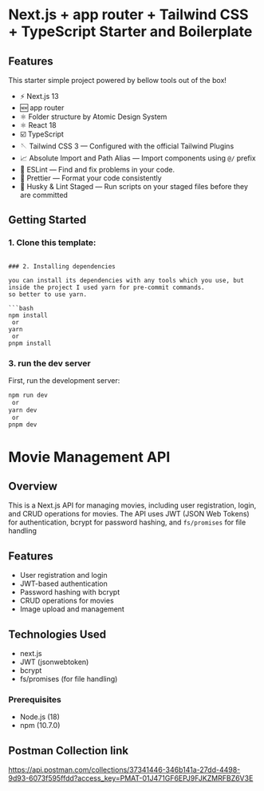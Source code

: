 # Next.js + app router + Tailwind CSS + TypeScript Starter and Boilerplate

## Features

This starter simple project powered by bellow tools out of the box!

- ⚡️ Next.js 13
- 🆕 app router
- ⚛️ Folder structure by Atomic Design System
- ⚛️ React 18
- ☑️ TypeScript
- 🪡 Tailwind CSS 3 — Configured with the official Tailwind Plugins
- 📈 Absolute Import and Path Alias — Import components using `@/` prefix
- 📏 ESLint — Find and fix problems in your code.
- 💖 Prettier — Format your code consistently
- 🐶 Husky & Lint Staged — Run scripts on your staged files before they are committed

## Getting Started

### 1. Clone this template:

```

### 2. Installing dependencies

you can install its dependencies with any tools which you use, but inside the project I used yarn for pre-commit commands.
so better to use yarn.

```bash
npm install
 or
yarn
 or
pnpm install
```

### 3. run the dev server

First, run the development server:

```bash
npm run dev
 or
yarn dev
 or
pnpm dev
```



# Movie Management API

## Overview

This is a Next.js API for managing movies, including user registration, login, and CRUD operations for movies. The API uses JWT (JSON Web Tokens) for authentication, bcrypt for password hashing, and `fs/promises` for file handling 


## Features

- User registration and login
- JWT-based authentication
- Password hashing with bcrypt
- CRUD operations for movies
- Image upload and management


## Technologies Used

- next.js
- JWT (jsonwebtoken)
- bcrypt
- fs/promises (for file handling)


### Prerequisites

- Node.js (18)
- npm (10.7.0)

## Postman Collection link
https://api.postman.com/collections/37341446-346b141a-27dd-4498-9d93-6073f595ffdd?access_key=PMAT-01J471GF6EPJ9FJKZMRFBZ6V3E

